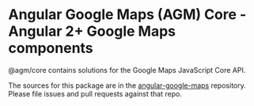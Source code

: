 Angular Google Maps (AGM) Core - Angular 2+ Google Maps components
=========

@agm/core contains solutions for the Google Maps JavaScript Core API.

The sources for this package are in the [angular-google-maps](https://github.com/grupo-san-cristobal/angular-google-maps) repository. Please file issues and pull requests against that repo.

